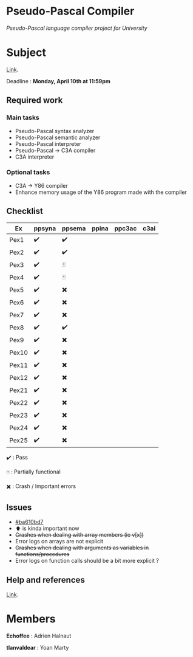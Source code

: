 
# Pseudo-Pascal Compiler
*Pseudo-Pascal language compiler project for University*

# Subject
[Link](http://dept-info.labri.fr/ENSEIGNEMENT/compi/projet.pdf).

Deadline : **Monday, April 10th at 11:59pm**

## Required work

### Main tasks

- Pseudo-Pascal syntax analyzer
- Pseudo-Pascal semantic analyzer
- Pseudo-Pascal interpreter
- Pseudo-Pascal -> C3A compiler
- C3A interpreter

### Optional tasks

- C3A -> Y86 compiler
- Enhance memory usage of the Y86 program made with the compiler 

## Checklist
Ex 	  | ppsyna | ppsema	 | ppina | ppc3ac | c3ai |
------|--------|---------|-------|--------|------|
Pex1  | ✔️ 	  |	✔️		|		|		 |		|
Pex2  | ✔️ 	  |	✔️		|		|		 |		|
Pex3  | ✔️ 	  |	🀄		|		|		 |		|
Pex4  | ✔️ 	  |	🀄		|		|		 |		|
Pex5  | ✔️ 	  |	✖️		|		|		 |		|
Pex6  | ✔️ 	  |	✖️		|		|		 |		|
Pex7  | ✔️ 	  |	✖️		|		|		 |		|
Pex8  | ✔️ 	  |	✔️		|		|		 |		|  
Pex9  | ✔️ 	  |	✖️		|		|		 |		|
Pex10 | ✔️	  |	✖️		|		|		 |		|
Pex11 | ✔️ 	  |	✖️		|		|		 |		|
Pex12 | ✔️	  |	✖️		|		|		 |		|
Pex21 | ✔️	  |	✖️		|		|		 |		|
Pex22 | ✔️	  |	✖️		|		|		 |		|
Pex23 | ✔️	  |	✖️		|		|		 |		|
Pex24 | ✔️	  |	✖️		|		|		 |		|
Pex25 | ✔️	  |	✖️		|		|		 |		|

✔️ : Pass 

🀄 : Partially functional

✖️ : Crash / Important errors

## Issues
- [#ba610bd7](https://github.com/Echoffee/pp-compiler/commit/ba610bd799cef48539d7e537eecc1285ef51a5e2)
- ⬆️ is kinda important now
- ~~Crashes when dealing with array members (ie v[x])~~
- Error logs on arrays are not explicit 
- ~~Crashes when dealing with arguments as variables in functions/procedures~~
- Error logs on function calls should be a bit more explicit ?

## Help and references

[Link](http://dept-info.labri.fr/ENSEIGNEMENT/compi/).

# Members

**Echoffee** : Adrien Halnaut

**tlanvaldear** : Yoan Marty
